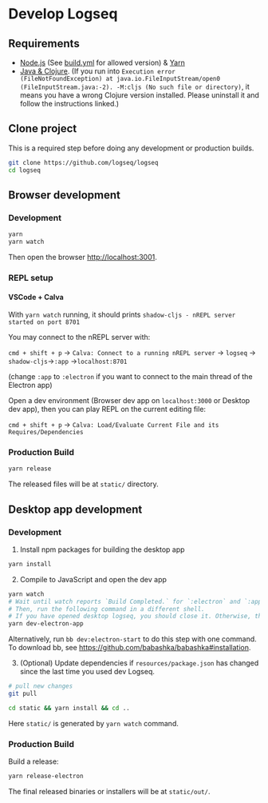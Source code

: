 # Develop Logseq
## Requirements

- [Node.js](https://nodejs.org/en/download/) (See [build.yml](https://github.com/logseq/logseq/blob/master/.github/workflows/build.yml) for allowed version)  & [Yarn](https://classic.yarnpkg.com/en/docs/install/)
- [Java & Clojure](https://clojure.org/guides/getting_started). (If you run into `Execution error (FileNotFoundException) at java.io.FileInputStream/open0 (FileInputStream.java:-2). -M:cljs (No such file or directory)`, it means you have a wrong Clojure version installed. Please uninstall it and follow the instructions linked.)

## Clone project

This is a required step before doing any development or production builds.

```bash
git clone https://github.com/logseq/logseq
cd logseq
```

## Browser development

### Development

```bash
yarn
yarn watch
```

Then open the browser <http://localhost:3001>.

### REPL setup

#### VSCode + Calva
With ```yarn watch``` running, it should prints ``shadow-cljs - nREPL server started on port 8701``

You may connect to the nREPL server with:

``cmd + shift + p`` -> ``Calva: Connect to a running nREPL server`` -> ``logseq`` -> ``shadow-cljs``->``:app`` ->``localhost:8701``

(change ``:app`` to ``:electron`` if you want to connect to the main thread of the Electron app)

Open a dev environment (Browser dev app on ``localhost:3000`` or Desktop dev app), then you can play REPL on the current editing file:

``cmd + shift + p`` -> ``Calva: Load/Evaluate Current File and its Requires/Dependencies``

### Production Build

```bash
yarn release
```

The released files will be at `static/` directory.

## Desktop app development

### Development

1. Install npm packages for building the desktop app

``` bash
yarn install
```

2. Compile to JavaScript and open the dev app

```bash
yarn watch
# Wait until watch reports `Build Completed.` for `:electron` and `:app`.
# Then, run the following command in a different shell.
# If you have opened desktop logseq, you should close it. Otherwise, this command will fail.
yarn dev-electron-app
```

Alternatively, run `bb dev:electron-start` to do this step with one command. To
download bb, see https://github.com/babashka/babashka#installation.

3. (Optional) Update dependencies if `resources/package.json` has changed since
the last time you used dev Logseq.

```bash
# pull new changes
git pull

cd static && yarn install && cd ..
```

Here `static/` is generated by `yarn watch` command.

### Production Build

Build a release:

```bash
yarn release-electron
```

The final released binaries or installers will be at `static/out/`.
